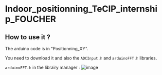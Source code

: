 # Indoor_positionning_TeCIP_internship_FOUCHER

## How to use it ?

The arduino code is in "Positionning_XY".

You need to download it and also the `ADCInput.h` and `arduinoFFT.h` libraries. 

`arduinoFFT.h` in the librairy manager :
![image](https://github.com/ZentaT8/indoor_positionning_TeCIP_internship_FOUCHER/assets/128303687/0a90df77-36ac-441f-86b2-b96ee81cf86c)


